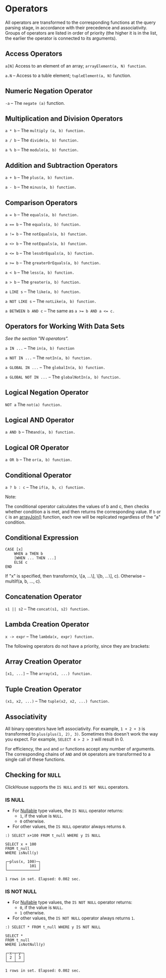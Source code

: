 # Operators

All operators are transformed to the corresponding functions at the query parsing stage, in accordance with their precedence and associativity. Groups of operators are listed in order of priority (the higher it is in the list, the earlier the operator is connected to its arguments).

## Access Operators

`a[N]` Access to an element of an array; `arrayElement(a, N) function`.

`a.N` – Access to a tuble element; `tupleElement(a, N)` function.

## Numeric Negation Operator

`-a` – The `negate (a)` function.

## Multiplication and Division Operators

`a * b` – The `multiply (a, b) function.`

`a / b` – The `divide(a, b) function.`

`a % b` – The `modulo(a, b) function.`

## Addition and Subtraction Operators

`a + b` – The `plus(a, b) function.`

`a - b` – The `minus(a, b) function.`

## Comparison Operators

`a = b` – The `equals(a, b) function.`

`a == b` – The `equals(a, b) function.`

`a != b` – The `notEquals(a, b) function.`

`a <> b` – The `notEquals(a, b) function.`

`a <= b` – The `lessOrEquals(a, b) function.`

`a >= b` – The `greaterOrEquals(a, b) function.`

`a < b` – The `less(a, b) function.`

`a > b` – The `greater(a, b) function.`

`a LIKE s` – The `like(a, b) function.`

`a NOT LIKE s` – The `notLike(a, b) function.`

`a BETWEEN b AND c` – The same as `a >= b AND a <= c.`

## Operators for Working With Data Sets

*See the section "IN operators".*

`a IN ...` – The `in(a, b) function`

`a NOT IN ...` – The `notIn(a, b) function.`

`a GLOBAL IN ...` – The `globalIn(a, b) function.`

`a GLOBAL NOT IN ...` – The `globalNotIn(a, b) function.`

## Logical Negation Operator

`NOT a` The `not(a) function.`

## Logical AND Operator

`a AND b` – The`and(a, b) function.`

## Logical OR Operator

`a OR b` – The `or(a, b) function.`

## Conditional Operator

`a ? b : c` – The `if(a, b, c) function.`

Note:

The conditional operator calculates the values of b and c, then checks whether condition a is met, and then returns the corresponding value. If `b` or `C` is an [arrayJoin()](functions/array_join.md#functions_arrayjoin) function, each row will be replicated regardless of the "a" condition.

<a name="operator_case"><a></p> 

<h2>
  Conditional Expression
</h2>

<pre><code class="sql">CASE [x]
    WHEN a THEN b
    [WHEN ... THEN ...]
    ELSE c
END
</code></pre>

<p>
  If "x" is specified, then transform(x, \[a, ...\], \[b, ...\], c). Otherwise – multiIf(a, b, ..., c).
</p>

<h2>
  Concatenation Operator
</h2>

<p>
  <code>s1 || s2</code> – The <code>concat(s1, s2) function.</code>
</p>

<h2>
  Lambda Creation Operator
</h2>

<p>
  <code>x -&gt; expr</code> – The <code>lambda(x, expr) function.</code>
</p>

<p>
  The following operators do not have a priority, since they are brackets:
</p>

<h2>
  Array Creation Operator
</h2>

<p>
  <code>[x1, ...]</code> – The <code>array(x1, ...) function.</code>
</p>

<h2>
  Tuple Creation Operator
</h2>

<p>
  <code>(x1, x2, ...)</code> – The <code>tuple(x2, x2, ...) function.</code>
</p>

<h2>
  Associativity
</h2>

<p>
  All binary operators have left associativity. For example, <code>1 + 2 + 3</code> is transformed to <code>plus(plus(1, 2), 3)</code>. Sometimes this doesn't work the way you expect. For example, <code>SELECT 4 &gt; 2 &gt; 3</code> will result in 0.
</p>

<p>
  For efficiency, the <code>and</code> and <code>or</code> functions accept any number of arguments. The corresponding chains of <code>AND</code> and <code>OR</code> operators are transformed to a single call of these functions.
</p>

<h2>
  Checking for <code>NULL</code>
</h2>

<p>
  ClickHouse supports the <code>IS NULL</code> and <code>IS NOT NULL</code> operators.
</p>

<p>
  

<a name="operator-is-null"></a>

</p>

<h3>
  IS NULL
</h3>

<ul>
  <li>
    For <a href="../data_types/nullable.md#data_type-nullable">Nullable</a> type values, the <code>IS NULL</code> operator returns: <ul>
      <li>
        <code>1</code>, if the value is <code>NULL</code>.
      </li>
      <li>
        <code>0</code> otherwise.
      </li>
    </ul>
  </li>
  <li>
    For other values, the <code>IS NULL</code> operator always returns <code>0</code>.
  </li>
</ul>

<pre><code class="bash">:) SELECT x+100 FROM t_null WHERE y IS NULL

SELECT x + 100
FROM t_null
WHERE isNull(y)

┌─plus(x, 100)─┐
│          101 │
└──────────────┘

1 rows in set. Elapsed: 0.002 sec.
</code></pre>

<p>
  

<a name="operator-is-not-null"></a>

</p>

<h3>
  IS NOT NULL
</h3>

<ul>
  <li>
    For <a href="../data_types/nullable.md#data_type-nullable">Nullable</a> type values, the <code>IS NOT NULL</code> operator returns: <ul>
      <li>
        <code>0</code>, if the value is <code>NULL</code>.
      </li>
      <li>
        <code>1</code> otherwise.
      </li>
    </ul>
  </li>
  <li>
    For other values, the <code>IS NOT NULL</code> operator always returns <code>1</code>.
  </li>
</ul>

<pre><code class="bash">:) SELECT * FROM t_null WHERE y IS NOT NULL

SELECT *
FROM t_null
WHERE isNotNull(y)

┌─x─┬─y─┐
│ 2 │ 3 │
└───┴───┘

1 rows in set. Elapsed: 0.002 sec.
</code></pre>